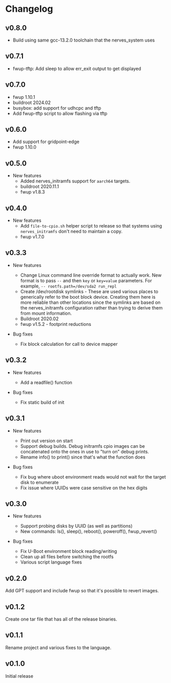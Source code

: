 # Changelog

## v0.8.0

* Build using same gcc-13.2.0 toolchain that the nerves_system uses

## v0.7.1

* fwup-tftp: Add sleep to allow err_exit output to get displayed

## v0.7.0

* fwup 1.10.1
* buildroot 2024.02
* busybox: add support for udhcpc and tftp
* Add fwup-tftp script to allow flashing via tftp

## v0.6.0

* Add support for gridpoint-edge
* fwup 1.10.0

## v0.5.0

* New features
  * Added nerves_initramfs support for `aarch64` targets.
  * buildroot 2020.11.1
  * fwup v1.8.3

## v0.4.0

* New features
  * Add `file-to-cpio.sh` helper script to release so that systems using
    `nerves_initramfs` don't need to maintain a copy.
  * fwup v1.7.0

## v0.3.3

* New features
  * Change Linux command line override format to actually work. New format is
    to pass `--` and then `key` or `key=value` parameters. For example,
    `-- rootfs.path=/dev/sda2 run_repl`
  * Create /dev/rootdisk symlinks - These are used various places to generically
    refer to the boot block device. Creating them here is more reliable than
    other locations since the symlinks are based on the nerves_initramfs
    configuration rather than trying to derive them from mount information.
  * Buildroot 2020.02
  * fwup v1.5.2 - footprint reductions

* Bug fixes
  * Fix block calculation for call to device mapper

## v0.3.2

* New features
  * Add a readfile() function

* Bug fixes
  * Fix static build of init

## v0.3.1

* New features
  * Print out version on start
  * Support debug builds. Debug initramfs cpio images can be concatenated onto
    the ones in use to "turn on" debug prints.
  * Rename info() to print() since that's what the function does

* Bug fixes
  * Fix bug where uboot environment reads would not wait for the target disk to
    enumerate
  * Fix issue where UUIDs were case sensitive on the hex digits

## v0.3.0

* New features
  * Support probing disks by UUID (as well as partitions)
  * New commands: ls(), sleep(), reboot(), poweroff(), fwup_revert()

* Bug fixes
  * Fix U-Boot environment block reading/writing
  * Clean up all files before switching the rootfs
  * Various script language fixes

## v0.2.0

Add GPT support and include fwup so that it's possible to revert images.

## v0.1.2

Create one tar file that has all of the release binaries.

## v0.1.1

Rename project and various fixes to the language.

## v0.1.0

Initial release
